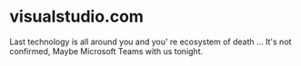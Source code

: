 # visualstudio.com
Last technology is all around you and you' re ecosystem of death ... It's not confirmed, Maybe Microsoft Teams with us tonight.
